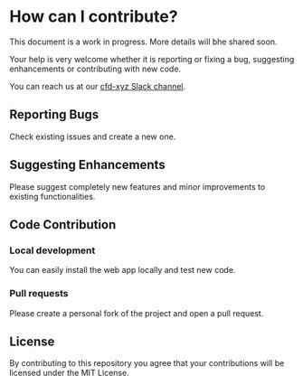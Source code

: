 # How can I contribute?

This document is a work in progress. More details will bhe shared soon.

Your help is very welcome whether it is reporting or fixing a bug, suggesting enhancements or contributing with new code.

You can reach us at our [cfd-xyz Slack channel](https://join.slack.com/t/cfd-xyz/shared_invite/zt-15qjacmzo-1woWqeklQ0IeXZb_F6ueaQ).

## Reporting Bugs

Check existing issues and create a new one.

## Suggesting Enhancements

Please suggest completely new features and minor improvements to existing functionalities.

## Code Contribution

### Local development

You can easily install the web app locally and test new code.

### Pull requests

Please create a personal fork of the project and open a pull request.

## License

By contributing to this repository you agree that your contributions will be licensed under the MIT License.
